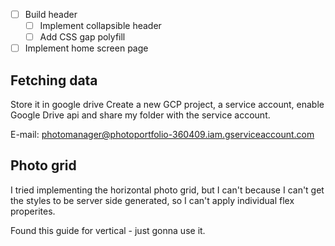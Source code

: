 - [ ] Build header
  - [ ] Implement collapsible header
  - [ ] Add CSS gap polyfill
- [ ] Implement home screen page

## Fetching data

Store it in google drive
Create a new GCP project, a service account, enable Google Drive api and share my folder with the service account.

E-mail: photomanager@photoportfolio-360409.iam.gserviceaccount.com

## Photo grid

I tried implementing the horizontal photo grid, but I can't because I can't get the styles to be server side generated, so I can't apply individual flex properites.

Found this guide for vertical - just gonna use it.

